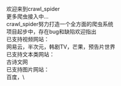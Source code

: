 欢迎来到crawl_spider \
更多爬虫接入中...\
crawl_spider努力打造一个全方面的爬虫系统\
项目起步中，存在bug和缺陷欢迎指出\
已支持视频网站：\
网易云，半次元，韩剧TV，芒果，预告片世界\
已支持文本类网站：\
古诗文网\
已支持图片网站：\
百度，\